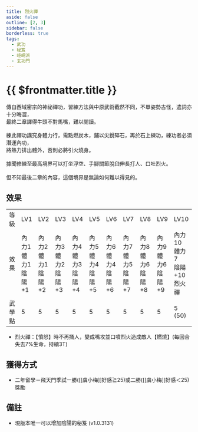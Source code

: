 ```yaml
---
title: 烈火禪
aside: false
outline: [2, 3]
sidebar: false
borderless: true
tags:
  - 武功
  - 秘笈
  - 崆峒派
  - 玄功門
---
```


# {{ $frontmatter.title }}

<BookItemIcon :size="`medium`" :needLink="false" :no="7003"></BookItemIcon>

傳自西域密宗的神祕禪功，習練方法與中原武術截然不同，不單姿勢古怪，遣詞亦十分晦澀，<br>
最終二章譯得牛頭不對馬嘴，難以閱讀。
<br><br>
練此禪功講究身體力行，需點燃炭木，鋪以尖銳碎石，再於石上練功，練功者必須潛運內功，<br>
將熱力排出體外，否則必將引火燒身。
<br><br>
據聞修練至最高境界可以打坐浮空、手腳關節脫臼伸長打人、口吐烈火。
<br><br>
但不知最後二章的內容，這個境界是無論如何難以得見的。
<br clear="all" />

## 效果

<table>
    <tr>
        <td>等級</td>
        <td>LV1</td>
        <td>LV2</td>
        <td>LV3</td>
        <td>LV4</td>
        <td>LV5</td>
        <td>LV6</td>
        <td>LV7</td>
        <td>LV8</td>
        <td>LV9</td>
        <td>LV10</td>
    </tr>
    <tr>
        <td>效果</td>
        <td>內力1<br>體力1<br>陰陽+1</td>
        <td>內力2<br>體力1<br>陰陽+2</td>
        <td>內力3<br>體力2<br>陰陽+3</td>
        <td>內力4<br>體力3<br>陰陽+4</td>
        <td>內力5<br>體力4<br>陰陽+5</td>
        <td>內力6<br>體力4<br>陰陽+6</td>
        <td>內力7<br>體力5<br>陰陽+7</td>
        <td>內力8<br>體力6<br>陰陽+8</td>
        <td>內力9<br>體力6<br>陰陽+9</td>
        <td>內力10<br>體力7<br>陰陽+10<br>烈火禪</td>
    </tr>
    <tr>
        <td>武學點</td>
        <td>5</td>
        <td>5</td>
        <td>5</td>
        <td>5</td>
        <td>5</td>
        <td>5</td>
        <td>5</td>
        <td>5</td>
        <td>5</td>
        <td>5 (50)</td>
    </tr>
</table>

- 烈火禪：【憤怒】時不再捅人，變成嘴攻並口噴烈火造成敵人【燃燒】(每回合失去7%生命，持續3T)


## 獲得方式

- 二年留學－飛天門季試一勝([[虞小梅]]好感≧25)或二勝([[虞小梅]]好感＜25)獎勵

## 備註

- 現版本唯一可以增加陰陽的秘笈 (v1.0.3131)